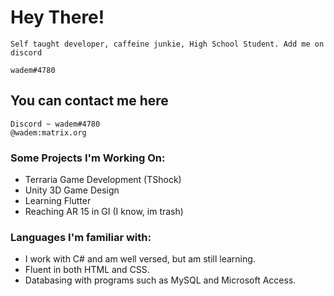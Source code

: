 

# Hey There!

`Self taught developer, caffeine junkie, High School Student. Add me on discord`

`wadem#4780`



## You can contact me here
```
Discord ~ wadem#4780        
@wadem:matrix.org 
```





### Some Projects I'm Working On:

* Terraria Game Development (TShock)
* Unity 3D Game Design
* Learning Flutter
* Reaching AR 15 in GI (I know, im trash)


### Languages I'm familiar with:

* I work with C# and am well versed, but am still learning.
* Fluent in both HTML and CSS.
* Databasing with programs such as MySQL and Microsoft Access.

